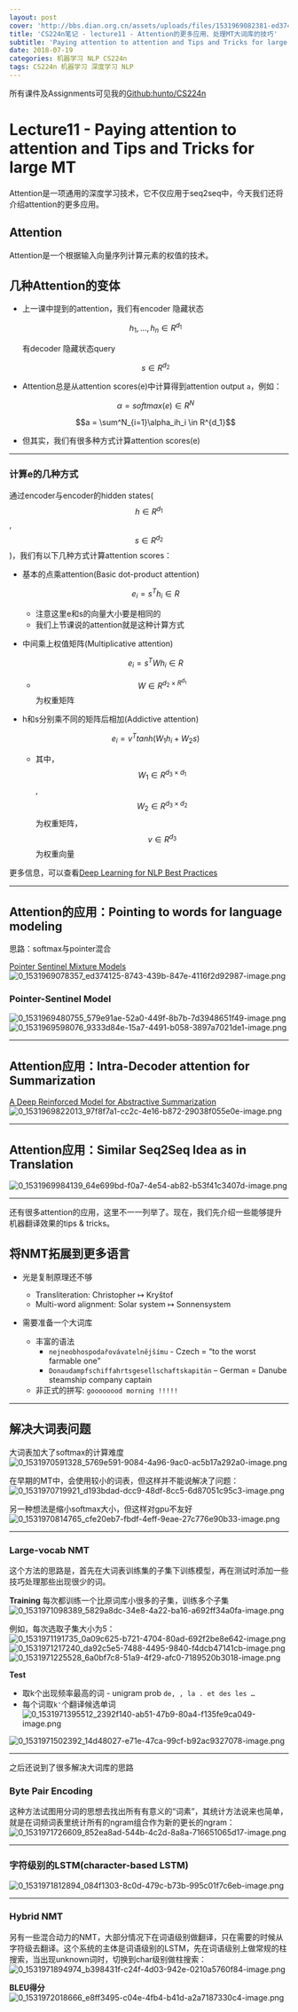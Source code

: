 ```yaml
---
layout: post
cover: 'http://bbs.dian.org.cn/assets/uploads/files/1531969082381-ed374125-8743-439b-847e-4116f2d92987-image.png'
title: 'CS224n笔记 - lecture11 - Attention的更多应用、处理MT大词库的技巧'
subtitle: 'Paying attention to attention and Tips and Tricks for large MT'
date: 2018-07-19
categories: 机器学习 NLP CS224n
tags: CS224n 机器学习 深度学习 NLP
---
```


所有课件及Assignments可见我的[Github:hunto/CS224n](https://github.com/hunto/CS224n)

# Lecture11 - Paying attention to attention and Tips and Tricks for large MT

Attention是一项通用的深度学习技术，它不仅应用于seq2seq中，今天我们还将介绍attention的更多应用。

## Attention
Attention是一个根据输入向量序列计算元素的权值的技术。

## 几种Attention的变体
* 上一课中提到的attention，我们有encoder 隐藏状态

    $$h_1,...,h_n\in R^{d_1}$$

    有decoder 隐藏状态query

    $$s\in R^{d_2}$$

* Attention总是从attention scores(e)中计算得到attention output `a`，例如：

    $$\alpha = softmax(e) \in R^N$$

    $$a = \sum^N_{i=1}\alpha_ih_i \in R^{d_1}$$


* 但其实，我们有很多种方式计算attention scores(e)

---

### 计算e的几种方式
通过encoder与encoder的hidden states($$h \in R^{d_1}$$, $$s \in R^{d_2}$$)，我们有以下几种方式计算attention scores：
* 基本的点乘attention(Basic dot-product attention)
    
    $$e_i = s^Th_i\in R$$

    * 注意这里e和s的向量大小要是相同的
    * 我们上节课说的attention就是这种计算方式

* 中间乘上权值矩阵(Multiplicative attention)
    
    $$e_i = s^TWh_i \in R$$

    * $$W \in R^{d_2 \times R^{d_1}}$$为权重矩阵

* h和s分别乘不同的矩阵后相加(Addictive attention)

    $$e_i = v^Ttanh(W_1h_i+W_2s)$$

    * 其中，$$W_1 \in R^{d_3 \times d_1}$$, $$W_2 \in R^{d_3 \times d_2}$$为权重矩阵，$$v \in R^{d_3}$$为权重向量

更多信息，可以查看[Deep Learning for NLP Best Practices](http://ruder.io/deep-learning-nlp-best-practices/index.html#attention)

---

## Attention的应用：Pointing to words for language modeling
思路：softmax与pointer混合

[Pointer Sentinel Mixture Models](https://arxiv.org/abs/1609.07843)
![0_1531969078357_ed374125-8743-439b-847e-4116f2d92987-image.png](http://bbs.dian.org.cn/assets/uploads/files/1531969082381-ed374125-8743-439b-847e-4116f2d92987-image.png) 

### Pointer-Sentinel Model
![0_1531969480755_579e91ae-52a0-449f-8b7b-7d3948651f49-image.png](http://bbs.dian.org.cn/assets/uploads/files/1531969482292-579e91ae-52a0-449f-8b7b-7d3948651f49-image.png) 
![0_1531969598076_9333d84e-15a7-4491-b058-3897a7021de1-image.png](http://bbs.dian.org.cn/assets/uploads/files/1531969598615-9333d84e-15a7-4491-b058-3897a7021de1-image.png) 

---

## Attention应用：Intra-Decoder attention for Summarization
[A Deep Reinforced Model for Abstractive Summarization](https://arxiv.org/abs/1705.04304)
![0_1531969822013_97f8f7a1-cc2c-4e16-b872-29038f055e0e-image.png](http://bbs.dian.org.cn/assets/uploads/files/1531969826270-97f8f7a1-cc2c-4e16-b872-29038f055e0e-image.png) 

---

## Attention应用：Similar Seq2Seq Idea as in Translation
![0_1531969984139_64e699bd-f0a7-4e54-ab82-b53f41c3407d-image.png](http://bbs.dian.org.cn/assets/uploads/files/1531969985743-64e699bd-f0a7-4e54-ab82-b53f41c3407d-image.png) 

---

还有很多attention的应用，这里不一一列举了。现在，我们先介绍一些能够提升机器翻译效果的tips & tricks。

## 将NMT拓展到更多语言
* 光是复制原理还不够
    * Transliteration: Christopher ↦ Kryštof
    * Multi-word alignment: Solar system ↦ Sonnensystem

* 需要准备一个大词库
    * 丰富的语法
        * `nejneobhospodařovávatelnějšímu` - Czech = “to the worst farmable one”
        * `Donaudampfschiffahrtsgesellschaftskapitän` – German = Danube steamship company captain
    * 非正式的拼写: `goooooood morning !!!!!`

---

## 解决大词表问题
大词表加大了softmax的计算难度
![0_1531970591328_5769e591-9084-4a96-9ac0-ac5b17a292a0-image.png](http://bbs.dian.org.cn/assets/uploads/files/1531970596138-5769e591-9084-4a96-9ac0-ac5b17a292a0-image.png) 
 
在早期的MT中，会使用较小的词表，但这样并不能说解决了问题：
![0_1531970719921_d193bdad-dcc9-48df-8cc5-6d87051c95c3-image.png](http://bbs.dian.org.cn/assets/uploads/files/1531970725205-d193bdad-dcc9-48df-8cc5-6d87051c95c3-image.png) 

另一种想法是缩小softmax大小，但这样对gpu不友好
![0_1531970814765_cfe20eb7-fbdf-4eff-9eae-27c776e90b33-image.png](http://bbs.dian.org.cn/assets/uploads/files/1531970817666-cfe20eb7-fbdf-4eff-9eae-27c776e90b33-image.png) 

---

### Large-vocab NMT
这个方法的思路是，首先在大词表训练集的子集下训练模型，再在测试时添加一些技巧处理那些出现很少的词。

**Training**
每次都训练一个比原词库小很多的子集，训练多个子集
![0_1531971098389_5829a8dc-34e8-4a22-ba16-a692ff34a0fa-image.png](http://bbs.dian.org.cn/assets/uploads/files/1531971103402-5829a8dc-34e8-4a22-ba16-a692ff34a0fa-image.png) 

例如，每次选取子集大小为5：
![0_1531971191735_0a09c625-b721-4704-80ad-692f2be8e642-image.png](http://bbs.dian.org.cn/assets/uploads/files/1531971194645-0a09c625-b721-4704-80ad-692f2be8e642-image.png) 
![0_1531971217240_da92c5e5-7488-4495-9840-f4dcb47141cb-image.png](http://bbs.dian.org.cn/assets/uploads/files/1531971218386-da92c5e5-7488-4495-9840-f4dcb47141cb-image.png) 
![0_1531971225528_6a0bf7c8-51a9-4f29-afc0-7189520b3018-image.png](http://bbs.dian.org.cn/assets/uploads/files/1531971226359-6a0bf7c8-51a9-4f29-afc0-7189520b3018-image.png) 

**Test**

* 取k个出现频率最高的词 - unigram prob
    `de, , la . et des les …`
* 每个词取`k'`个翻译候选单词
    ![0_1531971395512_2392f140-ab51-47b9-80a4-f135fe9ca049-image.png](http://bbs.dian.org.cn/assets/uploads/files/1531971397273-2392f140-ab51-47b9-80a4-f135fe9ca049-image.png) 

![0_1531971502392_14d48027-e71e-47ca-99cf-b92ac9327078-image.png](http://bbs.dian.org.cn/assets/uploads/files/1531971503627-14d48027-e71e-47ca-99cf-b92ac9327078-image.png) 

---

之后还说到了很多解决大词库的思路
### Byte Pair Encoding
这种方法试图用分词的思想去找出所有有意义的“词素”，其统计方法说来也简单，就是在词频词表里统计所有的ngram组合作为新的更长的ngram：
![0_1531971726609_852ea8ad-544b-4c2d-8a8a-716651065d17-image.png](http://bbs.dian.org.cn/assets/uploads/files/1531971729600-852ea8ad-544b-4c2d-8a8a-716651065d17-image.png)

---

### 字符级别的LSTM(character-based LSTM) 
![0_1531971812894_084f1303-8c0d-479c-b73b-995c01f7c6eb-image.png](http://bbs.dian.org.cn/assets/uploads/files/1531971816398-084f1303-8c0d-479c-b73b-995c01f7c6eb-image.png) 

---

### Hybrid NMT
另有一些混合动力的NMT，大部分情况下在词语级别做翻译，只在需要的时候从字符级去翻译。这个系统的主体是词语级别的LSTM，先在词语级别上做常规的柱搜索，当出现unknown词时，切换到char级别做柱搜索：
![0_1531971894974_b398431f-c24f-4d03-942e-0210a5760f84-image.png](http://bbs.dian.org.cn/assets/uploads/files/1531971897216-b398431f-c24f-4d03-942e-0210a5760f84-image.png) 

**BLEU得分**
![0_1531972018666_e8ff3495-c04e-4fb4-b41d-a2a7187330c4-image.png](http://bbs.dian.org.cn/assets/uploads/files/1531972022597-e8ff3495-c04e-4fb4-b41d-a2a7187330c4-image.png) 
